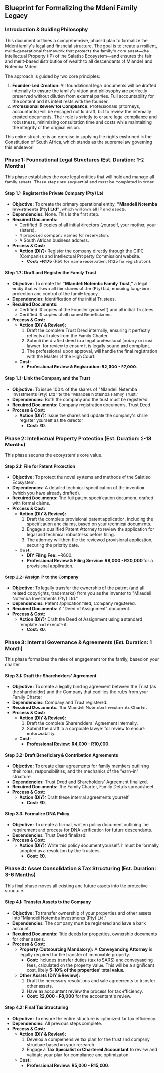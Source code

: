 ## **Blueprint for Formalizing the Mdeni Family Legacy**

### **Introduction & Guiding Philosophy**

This document outlines a comprehensive, phased plan to formalize the Mdeni family's legal and financial structure. The goal is to create a resilient, multi-generational framework that protects the family's core asset—the Intellectual Property (IP) of the Salatiso Ecosystem—and ensures the fair and merit-based distribution of wealth to all descendants of Mlandeli and Notemba Mdeni.

The approach is guided by two core principles:

1. **Founder-Led Creation:** All foundational legal documents will be drafted internally to ensure the family's vision and philosophy are perfectly preserved without dilution from external parties. Full accountability for the content and its intent rests with the founder.  
2. **Professional Review for Compliance:** Professionals (attorneys, accountants) will be engaged not to draft, but to review the internally created documents. Their role is strictly to ensure legal compliance and robustness, minimizing consultation time and costs while maintaining the integrity of the original vision.

This entire structure is an exercise in applying the rights enshrined in the Constitution of South Africa, which stands as the supreme law governing this endeavor.

### **Phase 1: Foundational Legal Structures (Est. Duration: 1-2 Months)**

This phase establishes the core legal entities that will hold and manage all family assets. These steps are sequential and must be completed in order.

#### **Step 1.1: Register the Private Company (Pty) Ltd**

* **Objective:** To create the primary operational entity, **"Mlandeli Notemba Investments (Pty) Ltd"**, which will own all IP and assets.  
* **Dependencies:** None. This is the first step.  
* **Required Documents:**  
  * Certified ID copies of all initial directors (yourself, your mother, your sisters).  
  * 4 proposed company names for reservation.  
  * A South African business address.  
* **Process & Cost:**  
  * **Action (DIY):** Register the company directly through the CIPC (Companies and Intellectual Property Commission) website.  
    * **Cost:** **\~R175** (R50 for name reservation, R125 for registration).

#### **Step 1.2: Draft and Register the Family Trust**

* **Objective:** To create the **"Mlandeli Notemba Family Trust,"** a legal entity that will own all the shares of the (Pty) Ltd, ensuring long-term protection and control of the family legacy.  
* **Dependencies:** Identification of the initial Trustees.  
* **Required Documents:**  
  * Certified ID copies of the Founder (yourself) and all initial Trustees.  
  * Certified ID copies of all named Beneficiaries.  
* **Process & Cost:**  
  * **Action (DIY & Review):**  
    1. Draft the complete Trust Deed internally, ensuring it perfectly reflects all rules from the Family Charter.  
    2. Submit the drafted deed to a legal professional (notary or trust lawyer) for review to ensure it is legally sound and compliant.  
    3. The professional, upon approval, will handle the final registration with the Master of the High Court.  
  * **Cost:**  
    * **Professional Review & Registration:** **R2,500 \- R7,000**.

#### **Step 1.3: Link the Company and the Trust**

* **Objective:** To issue 100% of the shares of "Mlandeli Notemba Investments (Pty) Ltd" to the "Mlandeli Notemba Family Trust."  
* **Dependencies:** Both the company and the trust must be registered.  
* **Required Documents:** Company registration documents, Trust Deed.  
* **Process & Cost:**  
  * **Action (DIY):** Issue the shares and update the company's share register yourself as the director.  
    * **Cost:** **R0**.

### **Phase 2: Intellectual Property Protection (Est. Duration: 2-18 Months)**

This phase secures the ecosystem's core value.

#### **Step 2.1: File for Patent Protection**

* **Objective:** To protect the novel systems and methods of the Salatiso Ecosystem.  
* **Dependencies:** A detailed technical specification of the invention (which you have already drafted).  
* **Required Documents:** The full patent specification document, drafted with formal claims.  
* **Process & Cost:**  
  * **Action (DIY & Review):**  
    1. Draft the complete provisional patent application, including the specification and claims, based on your technical documents.  
    2. Engage a qualified Patent Attorney to review the application for legal and technical robustness before filing.  
    3. The attorney will then file the reviewed provisional application, securing the priority date.  
  * **Cost:**  
    * **DIY Filing Fee:** \~R600.  
    * **Professional Review & Filing Service:** **R8,000 \- R20,000** for a provisional application.

#### **Step 2.2: Assign IP to the Company**

* **Objective:** To legally transfer the ownership of the patent (and all related copyrights, trademarks) from you as the inventor to "Mlandeli Notemba Investments (Pty) Ltd."  
* **Dependencies:** Patent application filed; Company registered.  
* **Required Documents:** A "Deed of Assignment" document.  
* **Process & Cost:**  
  * **Action (DIY):** Draft the Deed of Assignment using a standard template and execute it.  
    * **Cost:** **R0**.

### **Phase 3: Internal Governance & Agreements (Est. Duration: 1 Month)**

This phase formalizes the rules of engagement for the family, based on your charter.

#### **Step 3.1: Draft the Shareholders' Agreement**

* **Objective:** To create a legally binding agreement between the Trust (as the shareholder) and the Company that codifies the rules from your Family Charter.  
* **Dependencies:** Company and Trust registered.  
* **Required Documents:** The Mlandeli Notemba Investments Charter.  
* **Process & Cost:**  
  * **Action (DIY & Review):**  
    1. Draft the complete Shareholders' Agreement internally.  
    2. Submit the draft to a corporate lawyer for review to ensure enforceability.  
  * **Cost:**  
    * **Professional Review:** **R4,000 \- R10,000**.

#### **Step 3.2: Draft Beneficiary & Contribution Agreements**

* **Objective:** To create clear agreements for family members outlining their roles, responsibilities, and the mechanics of the "earn-in" structure.  
* **Dependencies:** Trust Deed and Shareholders' Agreement finalized.  
* **Required Documents:** The Family Charter, Family Details spreadsheet.  
* **Process & Cost:**  
  * **Action (DIY):** Draft these internal agreements yourself.  
    * **Cost:** **R0**.

#### **Step 3.3: Formalize DNA Policy**

* **Objective:** To create a formal, written policy document outlining the requirement and process for DNA verification for future descendants.  
* **Dependencies:** Trust Deed finalized.  
* **Process & Cost:**  
  * **Action (DIY):** Write this policy document yourself. It must be formally adopted as a resolution by the Trustees.  
    * **Cost:** **R0**.

### **Phase 4: Asset Consolidation & Tax Structuring (Est. Duration: 3-6 Months)**

This final phase moves all existing and future assets into the protective structure.

#### **Step 4.1: Transfer Assets to the Company**

* **Objective:** To transfer ownership of your properties and other assets into "Mlandeli Notemba Investments (Pty) Ltd."  
* **Dependencies:** The company must be registered and have a bank account.  
* **Required Documents:** Title deeds for properties, ownership documents for other assets.  
* **Process & Cost:**  
  * **Property (Outsourcing Mandatory):** A **Conveyancing Attorney** is legally required for the transfer of immovable property.  
    * **Cost:** Includes transfer duties (tax to SARS) and conveyancing fees, calculated on the property value. This will be a significant cost, likely **5-10% of the properties' total value**.  
  * **Other Assets (DIY & Review):**  
    1. Draft the necessary resolutions and sale agreements to transfer other assets.  
    2. Have an accountant review the process for tax efficiency.  
    * **Cost:** **R2,000 \- R8,000** for the accountant's review.

#### **Step 4.2: Final Tax Structuring**

* **Objective:** To ensure the entire structure is optimized for tax efficiency.  
* **Dependencies:** All previous steps complete.  
* **Process & Cost:**  
  * **Action (DIY & Review):**  
    1. Develop a comprehensive tax plan for the trust and company structure based on your research.  
    2. Engage a **Tax Specialist or Chartered Accountant** to review and validate your plan for compliance and optimization.  
  * **Cost:**  
    * **Professional Review:** **R5,000 \- R15,000**.